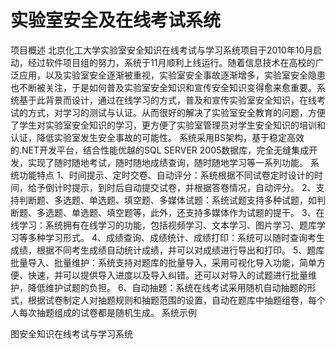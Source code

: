 # 实验室安全及在线考试系统

项目概述
北京化工大学实验室安全知识在线考试与学习系统项目于2010年10月启动，经过软件项目组的努力，系统于11月顺利上线运行。随着信息技术在高校的广泛应用，以及实验室安全逐渐被重视，实验室安全事故逐渐增多，实验室安全隐患也不断被关注，于是如何普及实验室安全知识和宣传安全知识变得愈来愈重要。系统基于此背景而设计，通过在线学习的方式，普及和宣传实验室安全知识，在线考试的方式，对学习的测试与认证。从而很好的解决了实验室安全教育的问题，方便了学生对实验室安全知识的学习，更方便了实验室管理员对学生安全知识的培训和认证，降低实验室发生安全事故的可能性。
系统采用BS架构，基于稳定高效的.NET开发平台，结合性能优越的SQL SERVER 2005数据库，完全无缝集成开发，实现了随时随地考试，随时随地成绩查询，随时随地学习等一系列功能。
系统功能特点
1、时间提示、定时交卷、自动评分：系统根据不同试卷定时设计的时间，给予倒计时提示，到时后自动提交试卷，并根据答卷情况，自动评分。
2、支持判断题、多选题、单选题、填空题、多媒体试题：系统试题支持多种试题，如判断题、多选题、单选题、填空题等，此外，还支持多媒体作为试题的提干。
3、在线学习：系统拥有在线学习的功能，包括视频学习、文本学习、图片学习、题库学习等多种学习形式。
4、成绩查询、成绩统计、成绩打印：系统可以随时查询考生成绩，根据不同考生成绩自动统计成绩，并可以对成绩进行导出和打印。
5、题库批量导入、批量维护：系统支持对题库的批量导入，采用可视化导入功能，简单方便、快速，并可以提供导入进度以及导入纠错。还可以对导入的试题进行批量维护，降低维护试题的负担。
6、自动抽题：系统在线考试采用随机自动抽题的形式，根据试卷制定人对抽题规则和抽题范围的设置，自动在题库中抽题组卷，每个人每次抽题组成的试卷都是随机生成。
系统示例
 
图安全知识在线考试与学习系统
